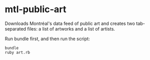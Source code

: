 # mtl-public-art

Downloads Montréal's data feed of public art and creates two tab-separated files: a list of artworks and a list of artists.

Run bundle first, and then run the script:

```
bundle
ruby art.rb
```